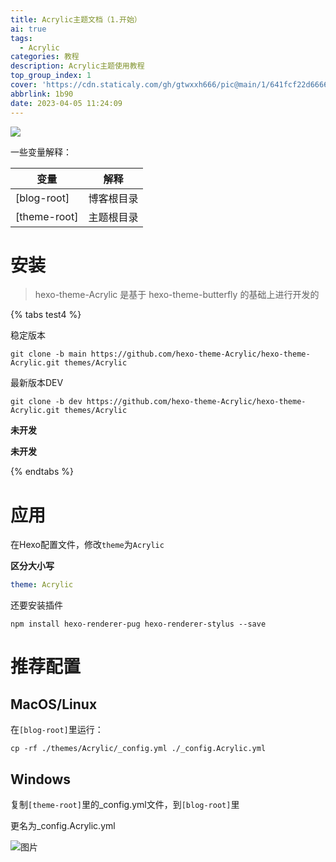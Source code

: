 ```yaml
---
title: Acrylic主题文档（1.开始）
ai: true
tags:
  - Acrylic
categories: 教程
description: Acrylic主题使用教程
top_group_index: 1
cover: 'https://cdn.staticaly.com/gh/gtwxxh666/pic@main/1/641fcf22d6666.jpg'
abbrlink: 1b90
date: 2023-04-05 11:24:09
---
```


![](https://cdn.staticaly.com/gh/gtwxxh666/pic@main/1/hhis5p.jpg)

一些变量解释：

| 变量         | 解释       |
| ------------ | ---------- |
| [blog-root]  | 博客根目录 |
| [theme-root] | 主题根目录 |

# 安装

> hexo-theme-Acrylic 是基于 hexo-theme-butterfly 的基础上进行开发的

{% tabs test4 %}
<!-- tab Github -->

稳定版本

```shell
git clone -b main https://github.com/hexo-theme-Acrylic/hexo-theme-Acrylic.git themes/Acrylic
```

最新版本DEV

```shell
git clone -b dev https://github.com/hexo-theme-Acrylic/hexo-theme-Acrylic.git themes/Acrylic
```

<!-- endtab -->

<!-- tab Gitee -->
**未开发**
<!-- endtab -->

<!-- tab NPM -->
**未开发**
<!-- endtab -->
{% endtabs %}

# 应用

在Hexo配置文件，修改```theme```为```Acrylic```

**区分大小写**

```yaml
theme: Acrylic
```

还要安装插件

```shell
npm install hexo-renderer-pug hexo-renderer-stylus --save
```

# 推荐配置

## MacOS/Linux

在```[blog-root]```里运行：

```shell
cp -rf ./themes/Acrylic/_config.yml ./_config.Acrylic.yml
```

## Windows

复制```[theme-root]```里的_config.yml文件，到```[blog-root]```里

更名为_config.Acrylic.yml

![图片](https://img.gtwxxh.cn/i/2023/04/05/ivn11b.webp)
